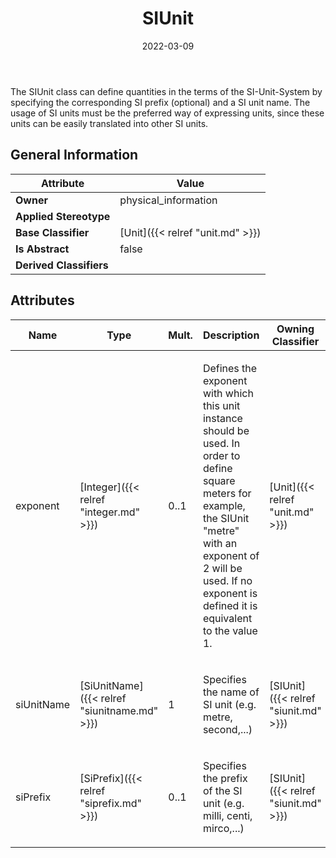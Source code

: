 ﻿---
title: SIUnit
toc: false
type: specs
date: "2022-03-09"
draft: false
specification: VEC
version: 2.0.0
documentType: "Recommendation"
elementType: Class
classes:
  - SIUnit
menu_name: vec-2.0.0
---
<p> The SIUnit class can define quantities in the terms of the SI-Unit-System by specifying the corresponding SI prefix (optional) and a SI unit name. The usage of SI units must be the preferred way of expressing units, since these units can be easily translated into other SI units.      </p>

## General Information

| Attribute               | Value |
|-------------------------|-------|
| **Owner**               | physical_information |
| **Applied Stereotype**  |   |
| **Base Classifier**     | [Unit]({{< relref "unit.md" >}})<br/>  |
| **Is Abstract**         | false |
| **Derived Classifiers** |   |

## Attributes
|  Name  |  Type  |  Mult.  |  Description  |  Owning Classifier  |
|--------|--------|---------|---------------|--------------|
|exponent | [Integer]({{< relref "integer.md" >}}) | 0..1 | <p> Defines the exponent with which this unit instance should be used. In order to define square meters for example, the SIUnit &quot;metre&quot; with an exponent of 2 will be used. If no exponent is defined it is equivalent to the value 1.      </p> | [Unit]({{< relref "unit.md" >}}) |
|siUnitName | [SiUnitName]({{< relref "siunitname.md" >}}) | 1 | <p>Specifies the name of SI unit (e.g. metre, second,...) </p> | [SIUnit]({{< relref "siunit.md" >}}) |
|siPrefix | [SiPrefix]({{< relref "siprefix.md" >}}) | 0..1 | <p>Specifies the prefix of the SI unit (e.g. milli, centi, mirco,...) </p> | [SIUnit]({{< relref "siunit.md" >}}) |

